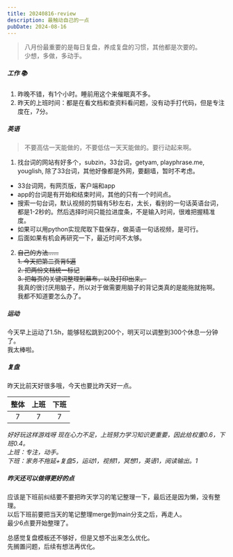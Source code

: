 ```yaml
---
title: 20240816-review
description: 最触动自己的一点
pubDate: 2024-08-16
---
```


>  八月份最重要的是每日复盘，养成复盘的习惯，其他都是次要的。  
>  少想，多做，多动手。


##### 工作 📚

1. 昨晚不错，有1个小时。睡前用这个来催眠真不多。
2. 昨天的上班时间：都是在看文档和查资料看问题，没有动手打代码，但是专注度在，7分。


##### 英语

>不要高估一天能做的，不要低估一天天能做的。要行动起来啊。

1. 找台词的网站有好多个，subzin，33台词，getyam, playphrase.me, youglish, 除了33台词，其他好像都是外网，要翻墙，暂时不考虑。  
- 33台词网，有网页版，客户端和app
- app的台词是有开始和结束时间，其他的只有一个时间点。
- 搜索一句台词，默认视频的剪辑有5秒左右，太长，看别的一句话英语台词，都是1-2秒的。然后选择时间只能拉进度条，不是输入时间，很难把握精准度。
- 如果可以用python实现爬取下载保存，做英语一句话视频，是可行。
- 后面如果有机会再研究一下，最近时间不太够。

2. ~~自己的方法......~~  
    ~~1. 今天把第二页背5遍~~  
    ~~2. 把两份文档统一标记~~  
    ~~3. 把每页的关键词整理到幕布，以及打印出来。~~  
我真的很讨厌用脑子，所以对于做需要用脑子的背记类真的是能拖就拖啊。  
我都不知道要怎么办了。


##### 运动
 
今天早上运动了1.5h，能够轻松跳到200个，明天可以调整到300个休息一分钟了。  
我太棒啦。


##### 复盘

昨天比前天好很多哦，今天也要比昨天好一点。

| 整体   | 上班   | 下班  |
| :---:  |:----: | :---: |
| 7      | 7     | 7     |
*好好玩这样游戏呀*
*现在心力不足，上班努力学习知识更重要，因此给权重0.6，下班0.4。*  
*上班：专注，动手。*  
*下班：家务不拖延+复盘5，运动1，视频1，冥想1，英语1，阅读输出。1*  


##### 昨天还可以做得更好的点

应该是下班前纠结要不要把昨天学习的笔记整理一下，最后还是因为懒，没有整理。  
以后下班前要把当天的笔记整理merge到main分支之后，再走人。  
最少6点要开始整理了。

总感觉复盘模板还不够好，但是又想不出来怎么优化。  
先搁置问题，后续有想法再优化。
